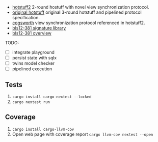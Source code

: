 - [hotstuff2](https://eprint.iacr.org/2023/397.pdf)
  2-round hostuff with novel view synchronization protocol.
- [original hotstuff](https://arxiv.org/pdf/1803.05069.pdf)
  original 3-round hotstuff and pipelined protocol specification.
- [cogsworth](https://cryptoeconomicsystems.pubpub.org/pub/naor-cogsworth-synchronization/release/5)
  view synchronization protocol referenced in hotstuff2.
- [bls12-381 signature library](https://github.com/supranational/blst)
- [bls12-381 overview](https://hackmd.io/@benjaminion/bls12-381)


TODO:
- [ ] integrate playground
- [ ] persist state with sqlx
- [ ] twins model checker
- [ ] pipelined execution

## Tests

1. `cargo install cargo-nextest --locked`
2. `cargo nextest run`

## Coverage

1. `cargo install cargo-llvm-cov`
2. Open web page with coverage report `cargo llvm-cov nextest --open`

